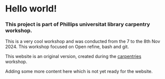 # Hello world!

### This project is part of Phillips universitat library carpentry workshop.
This is a very cool workshop and was conducted from the 7 to the 8th Nov 2024.
This workshop focused on Open refine, bash and git.

This website is an original version, created during the [carpentries](http://carpentries.org) workshop.

Adding some more content here which is not yet ready for the website.
